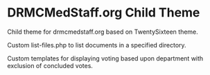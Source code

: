 DRMCMedStaff.org Child Theme
============================

Child theme for drmcmedstaff.org based on TwentySixteen theme.

Custom list-files.php to list documents in a specified directory.

Custom templates for displaying voting based upon department with exclusion of concluded votes.

